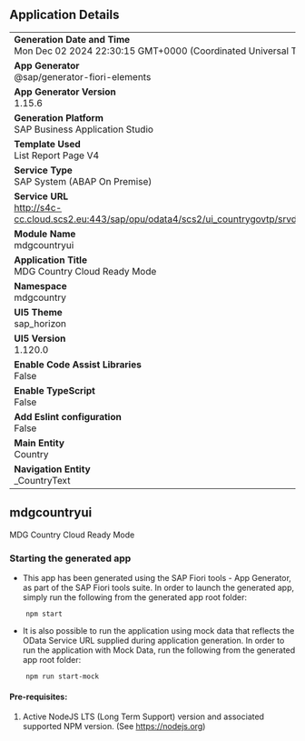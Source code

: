 ## Application Details
|               |
| ------------- |
|**Generation Date and Time**<br>Mon Dec 02 2024 22:30:15 GMT+0000 (Coordinated Universal Time)|
|**App Generator**<br>@sap/generator-fiori-elements|
|**App Generator Version**<br>1.15.6|
|**Generation Platform**<br>SAP Business Application Studio|
|**Template Used**<br>List Report Page V4|
|**Service Type**<br>SAP System (ABAP On Premise)|
|**Service URL**<br>http://s4c-cc.cloud.scs2.eu:443/sap/opu/odata4/scs2/ui_countrygovtp/srvd/scs2/ui_countrygovtp/0001/|
|**Module Name**<br>mdgcountryui|
|**Application Title**<br>MDG Country Cloud Ready Mode|
|**Namespace**<br>mdgcountry|
|**UI5 Theme**<br>sap_horizon|
|**UI5 Version**<br>1.120.0|
|**Enable Code Assist Libraries**<br>False|
|**Enable TypeScript**<br>False|
|**Add Eslint configuration**<br>False|
|**Main Entity**<br>Country|
|**Navigation Entity**<br>_CountryText|

## mdgcountryui

MDG Country Cloud Ready Mode

### Starting the generated app

-   This app has been generated using the SAP Fiori tools - App Generator, as part of the SAP Fiori tools suite.  In order to launch the generated app, simply run the following from the generated app root folder:

```
    npm start
```

- It is also possible to run the application using mock data that reflects the OData Service URL supplied during application generation.  In order to run the application with Mock Data, run the following from the generated app root folder:

```
    npm run start-mock
```

#### Pre-requisites:

1. Active NodeJS LTS (Long Term Support) version and associated supported NPM version.  (See https://nodejs.org)


